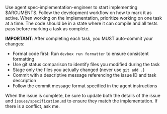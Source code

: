 Use agent spec-implementation-engineer to start implementing $ARGUMENTS. Follow the development workflow on how to mark it as active. When working on the implementation, prioritize working on one task at a time. The code should be in a state where it can compile and all tests pass before marking a task as complete.

**IMPORTANT**: After completing each task, you MUST auto-commit your changes:
- Format code first: Run `devbox run formatter` to ensure consistent formatting
- Use git status comparison to identify files you modified during the task
- Stage only the files you actually changed (never use `git add .`)
- Commit with a descriptive message referencing the issue ID and task description
- Follow the commit message format specified in the agent instructions

When the issue is complete, be sure to update both the details of the issue and `issues/specification.md` to ensure they match the implementation. If there is a conflict, ask me.
